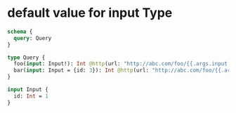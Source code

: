 # default value for input Type

```graphql @config
schema {
  query: Query
}

type Query {
  foo(input: Input!): Int @http(url: "http://abc.com/foo/{{.args.input.id}}")
  bar(input: Input = {id: 3}): Int @http(url: "http://abc.com/foo/{{.args.input.id}}")
}

input Input {
  id: Int = 1
}
```
